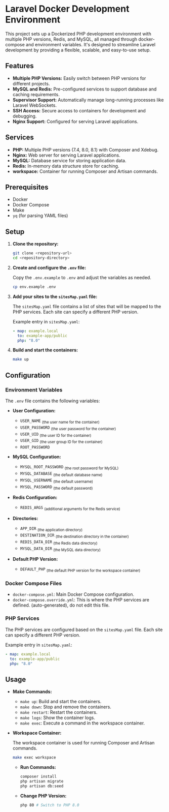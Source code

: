 # Laravel Docker Development Environment

This project sets up a Dockerized PHP development environment with multiple PHP versions, Redis, and MySQL, all managed through docker-compose and environment variables. It's designed to streamline Laravel development by providing a flexible, scalable, and easy-to-use setup.

## Features

- **Multiple PHP Versions:** Easily switch between PHP versions for different projects.
- **MySQL and Redis:** Pre-configured services to support database and caching requirements.
- **Supervisor Support:** Automatically manage long-running processes like Laravel WebSockets.
- **SSH Access:** Secure access to containers for development and debugging.
- **Nginx Support:** Configured for serving Laravel applications.

## Services

- **PHP:** Multiple PHP versions (7.4, 8.0, 8.1) with Composer and Xdebug.
- **Nginx:** Web server for serving Laravel applications.
- **MySQL:** Database service for storing application data.
- **Redis:** In-memory data structure store for caching.
- **workspace:** Container for running Composer and Artisan commands.

## Prerequisites

- Docker
- Docker Compose
- Make
- `yq` (for parsing YAML files)

## Setup

1. **Clone the repository:**

    ```sh
    git clone <repository-url>
    cd <repository-directory>
    ```

2. **Create and configure the `.env` file:**

    Copy the `.env.example` to `.env` and adjust the variables as needed.

    ```sh
    cp env.example .env
    ```
3. **Add your sites to the `sitesMap.yaml` file:**

    The `sitesMap.yaml` file contains a list of sites that will be mapped to the PHP services. Each site can specify a different PHP version.

    Example entry in `sitesMap.yaml`:

    ```yaml
    - map: example.local
      to: example-app/public
      php: "8.0"
   ```
4. **Build and start the containers:**

    ```sh
    make up
    ```

## Configuration

### Environment Variables

The `.env` file contains the following variables:

- **User Configuration:**
  - `USER_NAME` <sub>(the user name for the container)</sub>
  - `USER_PASSWORD` <sub>(the user password for the container)</sub>
  - `USER_UID` <sub>(the user ID for the container)</sub>
  - `USER_GID` <sub>(the user group ID for the container)</sub>
  - `ROOT_PASSWORD`

- **MySQL Configuration:**
  - `MYSQL_ROOT_PASSWORD` <sub>(the root password for MySQL)</sub>
  - `MYSQL_DATABASE` <sub>(the default database name)</sub>
  - `MYSQL_USERNAME` <sub>(the default username)</sub>
  - `MYSQL_PASSWORD` <sub>(the default password)</sub>

- **Redis Configuration:**
  - `REDIS_ARGS` <sub>(additional arguments for the Redis service)</sub>

- **Directories:**
  - `APP_DIR` <sub>(the application directory)</sub>
  - `DESTINATION_DIR` <sub>(the destination directory in the container)</sub>
  - `REDIS_DATA_DIR` <sub>(the Redis data directory)</sub>
  - `MYSQL_DATA_DIR` <sub>(the MySQL data directory)</sub>

- **Default PHP Version:**
  - `DEFAULT_PHP` <sub>(the default PHP version for the workspace container)</sub>

### Docker Compose Files

- `docker-compose.yml`: Main Docker Compose configuration.
- `docker-compose.override.yml`: This is where the PHP services are defined. (auto-generated), do not edit this file.

### PHP Services

The PHP services are configured based on the `sitesMap.yaml` file. Each site can specify a different PHP version.

Example entry in `sitesMap.yaml`:

```yaml
- map: example.local
  to: example-app/public
  php: "8.0"
```

## Usage

- **Make Commands:**

    - `make up`: Build and start the containers.
    - `make down`: Stop and remove the containers.
    - `make restart`: Restart the containers.
    - `make logs`: Show the container logs.
    - `make exec`: Execute a command in the workspace container.


- **Workspace Container:**

    The workspace container is used for running Composer and Artisan commands.

    ```sh
    make exec workspace
    ```
   - **Run Commands:**

        ```sh
        composer install
        php artisan migrate
        php artisan db:seed
        ```
   - **Change PHP Version:**

        ```sh
        php 80 # Switch to PHP 8.0
        ```